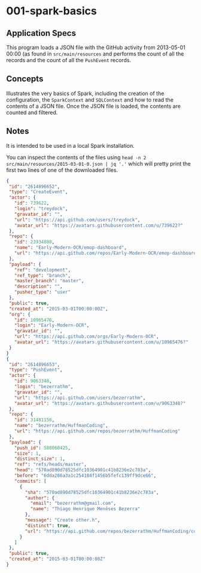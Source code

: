 # 001-spark-basics

## Application Specs
This program loads a JSON file with the GitHub activity from 2013-05-01 00:00 (as found in `src/main/resources` and performs the count of all the records and the count of all the `PushEvent` records.

## Concepts
Illustrates the very basics of Spark, including the creation of the configuration, the `SparkContext` and `SQLContext` and how to read the contents of a JSON file.
Once the JSON file is loaded, the contents are counted and filtered.

## Notes
It is intended to be used in a local Spark installation.

You can inspect the contents of the files using `head -n 2 src/main/resources/2015-03-01-0.json | jq '.'` which will pretty print the first two lines of one of the downloaded files.
 ```json
 {
  "id": "2614896652",
  "type": "CreateEvent",
  "actor": {
    "id": 739622,
    "login": "treydock",
    "gravatar_id": "",
    "url": "https://api.github.com/users/treydock",
    "avatar_url": "https://avatars.githubusercontent.com/u/739622?"
  },
  "repo": {
    "id": 23934080,
    "name": "Early-Modern-OCR/emop-dashboard",
    "url": "https://api.github.com/repos/Early-Modern-OCR/emop-dashboard"
  },
  "payload": {
    "ref": "development",
    "ref_type": "branch",
    "master_branch": "master",
    "description": "",
    "pusher_type": "user"
  },
  "public": true,
  "created_at": "2015-03-01T00:00:00Z",
  "org": {
    "id": 10965476,
    "login": "Early-Modern-OCR",
    "gravatar_id": "",
    "url": "https://api.github.com/orgs/Early-Modern-OCR",
    "avatar_url": "https://avatars.githubusercontent.com/u/10965476?"
  }
}
{
  "id": "2614896653",
  "type": "PushEvent",
  "actor": {
    "id": 9063348,
    "login": "bezerrathm",
    "gravatar_id": "",
    "url": "https://api.github.com/users/bezerrathm",
    "avatar_url": "https://avatars.githubusercontent.com/u/9063348?"
  },
  "repo": {
    "id": 31481156,
    "name": "bezerrathm/HuffmanCoding",
    "url": "https://api.github.com/repos/bezerrathm/HuffmanCoding"
  },
  "payload": {
    "push_id": 588068425,
    "size": 1,
    "distinct_size": 1,
    "ref": "refs/heads/master",
    "head": "570ad890d78525dfc10364901c41b8236e2c783a",
    "before": "6dda286a3a1c254184f1456b5fefc139ff9dce66",
    "commits": [
      {
        "sha": "570ad890d78525dfc10364901c41b8236e2c783a",
        "author": {
          "email": "bezerrathm@gmail.com",
          "name": "Thiago Henrique Menêses Bezerra"
        },
        "message": "Create other.h",
        "distinct": true,
        "url": "https://api.github.com/repos/bezerrathm/HuffmanCoding/commits/570ad890d78525dfc10364901c41b8236e2c783a"
      }
    ]
  },
  "public": true,
  "created_at": "2015-03-01T00:00:00Z"
}
 ```
